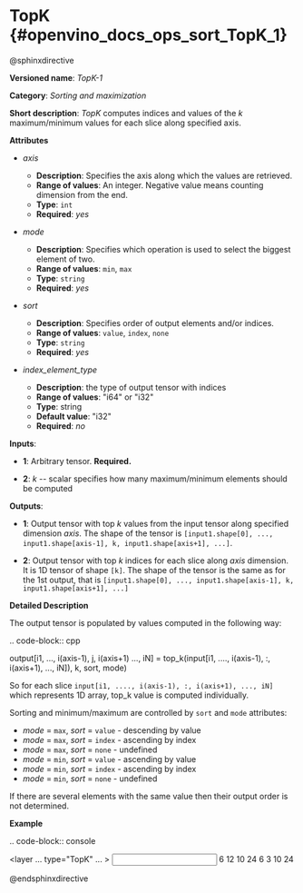 # TopK {#openvino_docs_ops_sort_TopK_1}

@sphinxdirective

**Versioned name**: *TopK-1*

**Category**: *Sorting and maximization*

**Short description**: *TopK* computes indices and values of the *k* maximum/minimum values for each slice along specified axis.

**Attributes**

* *axis*

  * **Description**: Specifies the axis along which the values are retrieved.
  * **Range of values**: An integer. Negative value means counting dimension from the end.
  * **Type**: ``int``
  * **Required**: *yes*

* *mode*

  * **Description**: Specifies which operation is used to select the biggest element of two.
  * **Range of values**: ``min``, ``max``
  * **Type**: ``string``
  * **Required**: *yes*

* *sort*

  * **Description**: Specifies order of output elements and/or indices.
  * **Range of values**: ``value``, ``index``, ``none``
  * **Type**: ``string``
  * **Required**: *yes*

* *index_element_type*

  * **Description**: the type of output tensor with indices
  * **Range of values**: "i64" or "i32"
  * **Type**: string
  * **Default value**: "i32"
  * **Required**: *no*

**Inputs**:

*   **1**: Arbitrary tensor. **Required.**

*   **2**: *k* -- scalar specifies how many maximum/minimum elements should be computed

**Outputs**:

*   **1**: Output tensor with top *k* values from the input tensor along specified dimension *axis*. The shape of the tensor is ``[input1.shape[0], ..., input1.shape[axis-1], k, input1.shape[axis+1], ...]``.

*   **2**: Output tensor with top *k* indices for each slice along *axis* dimension. It is 1D tensor of shape ``[k]``. The shape of the tensor is the same as for the 1st output, that is ``[input1.shape[0], ..., input1.shape[axis-1], k, input1.shape[axis+1], ...]``

**Detailed Description**

The output tensor is populated by values computed in the following way:

.. code-block:: cpp

   output[i1, ..., i(axis-1), j, i(axis+1) ..., iN] = top_k(input[i1, ...., i(axis-1), :, i(axis+1), ..., iN]), k, sort, mode)

So for each slice ``input[i1, ...., i(axis-1), :, i(axis+1), ..., iN]`` which represents 1D array, top_k value is computed individually.

Sorting and minimum/maximum are controlled by ``sort`` and ``mode`` attributes:

* *mode* = ``max``, *sort* = ``value`` - descending by value
* *mode* = ``max``, *sort* = ``index`` - ascending by index
* *mode* = ``max``, *sort* = ``none``  - undefined
* *mode* = ``min``, *sort* = ``value`` - ascending by value
* *mode* = ``min``, *sort* = ``index`` - ascending by index
* *mode* = ``min``, *sort* = ``none``  - undefined

If there are several elements with the same value then their output order is not determined.

**Example**

.. code-block:: console 

  <layer ... type="TopK" ... >
      <data axis="1" mode="max" sort="value"/>
      <input>
          <port id="0">
              <dim>6</dim>
              <dim>12</dim>
              <dim>10</dim>
              <dim>24</dim>
          </port>
          <port id="1">
              <!-- k = 3 -->
          </port>
      <output>
          <port id="2">
              <dim>6</dim>
              <dim>3</dim>
              <dim>10</dim>
              <dim>24</dim>
          </port>
      </output>
  </layer>


@endsphinxdirective
